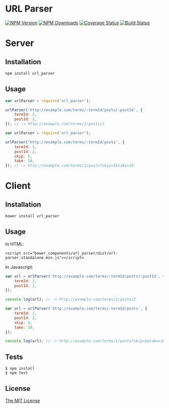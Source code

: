 URL Parser
======
[![NPM Version][npm-image]][npm-url]
[![NPM Downloads][downloads-image]][npm-url]
[![Coverage Status][coveralls-image]][coveralls-url]
[![Build Status][travis-image]][travis-url]

# Server

## Installation
```bash
npm install url_parser
```

## Usage
```javascript
var urlParser = require('url_parser');

urlParser('http://example.com/terms/:termId/posts/:postId', {
	termId: 1,
	postId: 2,
}); // -> http://example.com/terms/1/posts/2
```

```javascript
var urlParser = require('url_parser');

urlParser('http://example.com/terms/:termId/posts', {
	termId: 1,
	postId: 2,
	skip: 5,
	take: 10,
}); // -> http://example.com/terms/1/posts?skip=5&take=10
```

# Client

## Installation
```bash
bower install url_parser
```

## Usage
In HTML:
```
<script src="bower_components/url_parser/dist/url-parser.standalone.min.js"></script>
```

In Javascript:
```javascript
var url = urlParser('http://example.com/terms/:termId/posts/:postId', {
	termId: 1,
	postId: 2,
});

console.log(url); // -> http://example.com/terms/1/posts/2
```

```javascript
var url = urlParser('http://example.com/terms/:termId/posts', {
	termId: 1,
	postId: 2,
	skip: 5,
	take: 10,
});

console.log(url); // -> http://example.com/terms/1/posts?skip=5&take=10
```

## Tests
	$ npm install
	$ npm test

## License
[The MIT License](http://opensource.org/licenses/MIT)

[npm-image]: https://img.shields.io/npm/v/url_parser.svg?style=flat
[npm-url]: https://www.npmjs.org/package/url_parser
[downloads-image]: https://img.shields.io/npm/dm/url_parser.svg?style=flat
[coveralls-image]: https://coveralls.io/repos/github/vuongtaquoc/url-parser/badge.svg?branch=master
[coveralls-url]: https://coveralls.io/github/vuongtaquoc/url-parser?branch=master
[travis-image]: https://travis-ci.org/vuongtaquoc/url-parser.svg
[travis-url]: https://travis-ci.org/vuongtaquoc/url-parser
